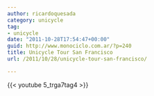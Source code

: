 ```yaml
---
author: ricardoquesada
category: unicycle
tag:
- unicycle
date: "2011-10-28T17:54:47+00:00"
guid: http://www.monociclo.com.ar/?p=240
title: Unicycle Tour San Francisco
url: /2011/10/28/unicycle-tour-san-francisco/

---
```


{{< youtube 5_trga7tag4 >}}